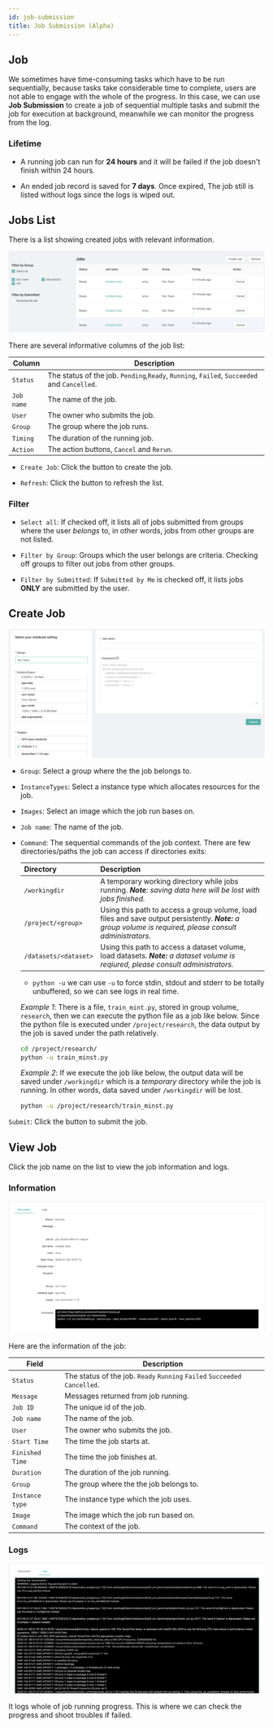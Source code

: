 ```yaml
---
id: job-submission
title: Job Submission (Alpha)
---
```


## Job

We sometimes have time-consuming tasks which have to be run sequentially, because tasks take considerable time to complete, users are not able to engage with the whole of the progress. In this case, we can use **Job Submission** to create a job of sequential multiple tasks and submit the job for execution at background, meanwhile we can monitor the progress from the log.

### Lifetime

+ A running job can run for **24 hours** and it will be failed if the job doesn't finish within 24 hours.

+ An ended job record is saved for **7 days**. Once expired, The job still is listed without logs since the logs is wiped out.

## Jobs List

There is a list showing created jobs with relevant information.

![](assets/jsub_main.png)

There are several informative columns of the job list:

|Column|Description|
|------|-----------|
|`Status`|The status of the job. `Pending`,`Ready`, `Running`, `Failed`, `Succeeded` and `Cancelled`.|
|`Job name`|The name of the job.|
|`User`|The owner who submits the job.|
|`Group`|The group where the job runs.|
|`Timing`|The duration of the running job.|
|`Action`|The action buttons, `Cancel` and `Rerun`.|

+ `Create Job`: Click the button to create the job.

+ `Refresh`: Click the button to refresh the list.

### Filter

+ `Select all`: If checked off, it lists all of jobs submitted from groups where the user *belongs* to, in other words, jobs from other groups are not listed.

+ `Filter by Group`: Groups which the user belongs are criteria. Checking off groups to filter out jobs from other groups.

+ `Filter by Submitted`: If `Submitted by Me` is checked off, it lists jobs **ONLY** are submitted by the user.

## Create Job

![](assets/jsub_create.png)

+ `Group`: Select a group where the the job belongs to.

+ `InstanceTypes`: Select a instance type which allocates resources for the job.

+ `Images`: Select an image which the job run bases on.

+ `Job name`: The name of the job.

+ `Command`: The sequential commands of the job context. There are few directories/paths the job can access if directories exits:

    |Directory|Description|
    |---------|-----------|
    |`/workingdir`|A temporary working directory while jobs running. ***Note**: saving data here will be lost with jobs finished.*|
    |`/project/<group>`|Using this path to access a group volume, load files and save output persistently. ***Note:** a group volume is required, please consult administrators.*|
    |`/datasets/<dataset>`|Using this path to access a dataset volume, load datasets. ***Note:** a dataset volume is reqiured, please consult administrators.*|

    + `python -u` we can use `-u` to force stdin, stdout and stderr to be totally unbuffered, so we can see logs in real time.

    *Example 1*: There is a file, `train_mint.py`, stored in group volume, `research`, then we can execute the python file as a job like below. Since the python file is executed under `/project/research`, the data output by the job is saved under the path relatively.

    ```bash
    cd /project/research/
    python -u train_minst.py
    ```

    *Example 2*: If we execute the job like below, the output data will be saved under `/workingdir` which is a *temporary* directory while the job is running. In other words, data saved under `/workingdir` will be lost.

    ```bash
    python -u /project/research/train_minst.py
    ```

`Submit`: Click the button to submit the job.

## View Job

Click the job name on the list to view the job information and logs.

### Information

![](assets/jsub_info.png)

Here are the information of the job:

|Field|Description|
|-----|-----------|
|`Status`|The status of the job. `Ready` `Running` `Failed` `Succeeded` `Cancelled`.|
|`Message`|Messages returned from job running.|
|`Job ID`|The unique id of the job.|
|`Job name`|The name of the job.|
|`User`|The owner who submits the job.|
|`Start Time`|The time the job starts at.|
|`Finished Time`|The time the job finishes at.|
|`Duration`|The duration of the job running.|
|`Group`|The group where the the job belongs to.|
|`Instance type`|The instance type which the job uses.|
|`Image`|The image which the job run based on.|
|`Command`|The context of the job.|

### Logs

![](assets/jsub_log.png)

It logs whole of job running progress. This is where we can check the progress and shoot troubles if failed.
